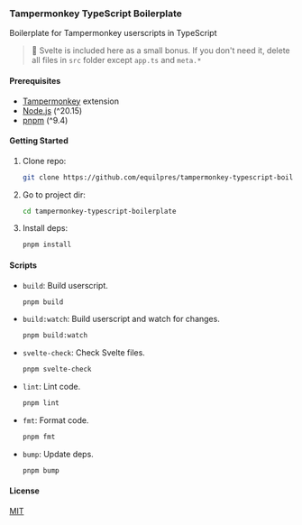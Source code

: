 ### Tampermonkey TypeScript Boilerplate

Boilerplate for Tampermonkey userscripts in TypeScript

> 🌟 Svelte is included here as a small bonus. If you don't need it, delete all files in `src` folder except `app.ts` and `meta.*`

#### Prerequisites

- [Tampermonkey](https://www.tampermonkey.net/) extension
- [Node.js](https://nodejs.org/) (^20.15)
- [pnpm](https://pnpm.io/) (^9.4)

#### Getting Started

1. Clone repo:

      ```bash
      git clone https://github.com/equilpres/tampermonkey-typescript-boilerplate.git
      ```

2. Go to project dir:

      ```bash
      cd tampermonkey-typescript-boilerplate
      ```

3. Install deps:

      ```bash
      pnpm install
      ```

#### Scripts

- `build`: Build userscript.

     ```bash
     pnpm build
     ```

- `build:watch`: Build userscript and watch for changes.

     ```bash
     pnpm build:watch
     ```

- `svelte-check`: Check Svelte files.

     ```bash
     pnpm svelte-check
     ```

- `lint`: Lint code.

     ```bash
     pnpm lint
     ```

- `fmt`: Format code.

     ```bash
     pnpm fmt
     ```

- `bump`: Update deps.

     ```bash
     pnpm bump
     ```

#### License

[MIT](LICENSE)
